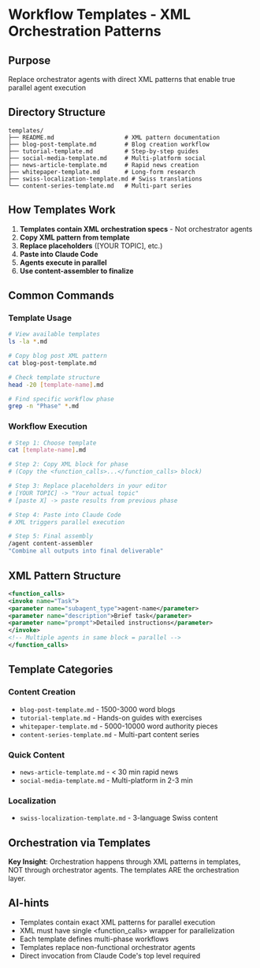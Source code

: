 # Workflow Templates - XML Orchestration Patterns

## Purpose
Replace orchestrator agents with direct XML patterns that enable true parallel agent execution

## Directory Structure
```
templates/
├── README.md                    # XML pattern documentation
├── blog-post-template.md        # Blog creation workflow
├── tutorial-template.md         # Step-by-step guides
├── social-media-template.md     # Multi-platform social
├── news-article-template.md     # Rapid news creation
├── whitepaper-template.md       # Long-form research
├── swiss-localization-template.md # Swiss translations
└── content-series-template.md   # Multi-part series
```

## How Templates Work
1. **Templates contain XML orchestration specs** - Not orchestrator agents
2. **Copy XML pattern from template**
3. **Replace placeholders** ([YOUR TOPIC], etc.)
4. **Paste into Claude Code**
5. **Agents execute in parallel**
6. **Use content-assembler to finalize**

## Common Commands

### Template Usage
```bash
# View available templates
ls -la *.md

# Copy blog post XML pattern
cat blog-post-template.md

# Check template structure
head -20 [template-name].md

# Find specific workflow phase
grep -n "Phase" *.md
```

### Workflow Execution
```bash
# Step 1: Choose template
cat [template-name].md

# Step 2: Copy XML block for phase
# (Copy the <function_calls>...</function_calls> block)

# Step 3: Replace placeholders in your editor
# [YOUR TOPIC] -> "Your actual topic"
# [paste X] -> paste results from previous phase

# Step 4: Paste into Claude Code
# XML triggers parallel execution

# Step 5: Final assembly
/agent content-assembler
"Combine all outputs into final deliverable"
```

## XML Pattern Structure
```xml
<function_calls>
<invoke name="Task">
<parameter name="subagent_type">agent-name</parameter>
<parameter name="description">Brief task</parameter>
<parameter name="prompt">Detailed instructions</parameter>
</invoke>
<!-- Multiple agents in same block = parallel -->
</function_calls>
```

## Template Categories

### Content Creation
- `blog-post-template.md` - 1500-3000 word blogs
- `tutorial-template.md` - Hands-on guides with exercises
- `whitepaper-template.md` - 5000-10000 word authority pieces
- `content-series-template.md` - Multi-part content series

### Quick Content
- `news-article-template.md` - < 30 min rapid news
- `social-media-template.md` - Multi-platform in 2-3 min

### Localization
- `swiss-localization-template.md` - 3-language Swiss content

## Orchestration via Templates
**Key Insight**: Orchestration happens through XML patterns in templates, NOT through orchestrator agents. The templates ARE the orchestration layer.

## AI-hints
- Templates contain exact XML patterns for parallel execution
- XML must have single <function_calls> wrapper for parallelization
- Each template defines multi-phase workflows
- Templates replace non-functional orchestrator agents
- Direct invocation from Claude Code's top level required